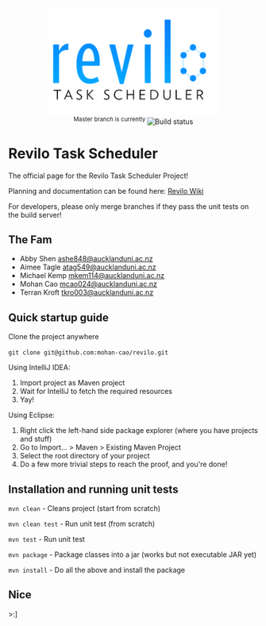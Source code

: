 <div align="center">
<a href="https://github.com/mohan-cao/revilo"><img style="display:inline-block;" src="./revilo.png" alt="Our logo WIP"></a>
<br>
<sup>Master branch is currently </sup><a href="https://travis-ci.com/mohan-cao/revilo"><img style="display:inline-block;" src="https://travis-ci.com/mohan-cao/revilo.svg?token=geujzTyWrzPD96doTGqK&branch=master" alt="Build status"></a>
</div>

# Revilo Task Scheduler

The official page for the Revilo Task Scheduler Project!

Planning and documentation can be found here: [Revilo Wiki](https://github.com/mohan-cao/revilo/wiki)

For developers, please only merge branches if they pass the unit tests on the build server!

## The Fam

- Abby Shen ashe848@aucklanduni.ac.nz
- Aimee Tagle atag549@aucklanduni.ac.nz
- Michael Kemp mkem114@aucklanduni.ac.nz
- Mohan Cao mcao024@aucklanduni.ac.nz
- Terran Kroft tkro003@aucklanduni.ac.nz

## Quick startup guide

Clone the project anywhere

`git clone git@github.com:mohan-cao/revilo.git`

Using IntelliJ IDEA:

1. Import project as Maven project
2. Wait for IntelliJ to fetch the required resources
3. Yay!

Using Eclipse:

1. Right click the left-hand side package explorer (where you have projects and stuff)
2. Go to Import... > Maven > Existing Maven Project
3. Select the root directory of your project
4. Do a few more trivial steps to reach the proof, and you're done!

## Installation and running unit tests

`mvn clean` - Cleans project (start from scratch)

`mvn clean test` - Run unit test (from scratch)

`mvn test` - Run unit test

`mvn package` - Package classes into a jar (works but not executable JAR yet)

`mvn install` - Do all the above and install the package

## Nice

\>:]